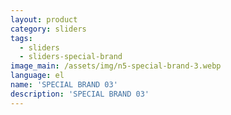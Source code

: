 ```yaml
---
layout: product
category: sliders
tags:
  - sliders
  - sliders-special-brand
image_main: /assets/img/n5-special-brand-3.webp
language: el
name: 'SPECIAL BRAND 03'
description: 'SPECIAL BRAND 03'
---
```

